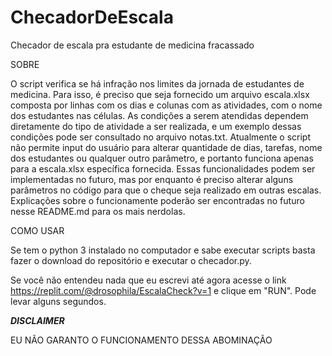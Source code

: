 # ChecadorDeEscala
Checador de escala pra estudante de medicina fracassado

SOBRE

O script verifica se há infração nos limites da jornada de estudantes de medicina. Para isso, é preciso que seja fornecido um arquivo escala.xlsx composta por linhas com os dias e colunas com as atividades, com o nome dos estudantes nas células. As condições a serem atendidas dependem diretamente do tipo de atividade a ser realizada, e um exemplo dessas condições pode ser consultado no arquivo notas.txt. Atualmente o script não permite input do usuário para alterar quantidade de dias, tarefas, nome dos estudantes ou qualquer outro parâmetro, e portanto funciona apenas para a escala.xlsx específica fornecida. Essas funcionalidades podem ser implementadas no futuro, mas por enquanto é preciso alterar alguns parâmetros no código para que o cheque seja realizado em outras escalas. Explicações sobre o funcionamente poderão ser encontradas no futuro nesse README.md para os mais nerdolas.

COMO USAR

Se tem o python 3 instalado no computador e sabe executar scripts basta fazer o download do repositório e executar o checador.py.

Se você não entendeu nada que eu escrevi até agora acesse o link https://replit.com/@drosophila/EscalaCheck?v=1 e clique em "RUN". Pode levar alguns segundos.

***DISCLAIMER*** 

EU NÃO GARANTO O FUNCIONAMENTO DESSA ABOMINAÇÃO
